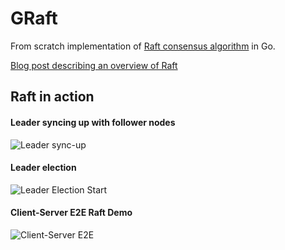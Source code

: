 # GRaft
From scratch implementation of [Raft consensus algorithm](https://raft.github.io/raft.pdf) in Go. 

[Blog post describing an overview of Raft](https://distributed-computing-musings.com/2022/03/implementing-raft-consensus-algorithm-in-go/)

## Raft in action

#### Leader syncing up with follower nodes
![Leader sync-up](https://github.com/varunu28/go-raft/blob/main/demo-gifs/Leader%20syncup.gif)

#### Leader election
![Leader Election Start](https://github.com/varunu28/go-raft/blob/main/demo-gifs/Leader%20Election%20Start.gif)

#### Client-Server E2E Raft Demo
![Client-Server E2E](https://github.com/varunu28/go-raft/blob/main/demo-gifs/Client%20Server%20E2E.gif)
